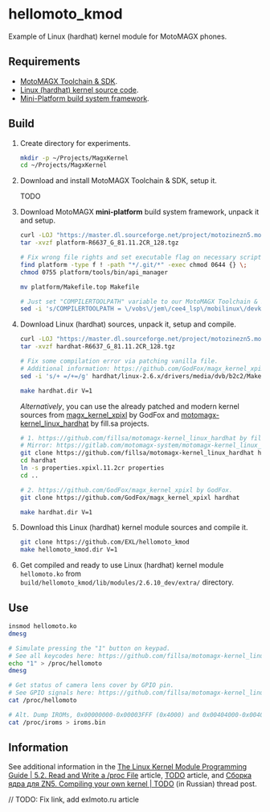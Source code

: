 # hellomoto_kmod

Example of Linux (hardhat) kernel module for MotoMAGX phones.

## Requirements

* [MotoMAGX Toolchain & SDK](TODO).
* [Linux (hardhat) kernel source code](https://sourceforge.net/projects/motozinezn5.motorola/files/MOTOZINE%20ZN5/R6637_G_81.11.2CR_128/hardhat-R6637_G_81.11.2CR_128.tgz/download).
* [Mini-Platform build system framework](https://sourceforge.net/projects/motozinezn5.motorola/files/MOTOZINE%20ZN5/R6637_G_81.11.2CR_128/platform-R6637_G_81.11.2CR_128.tgz/download).

## Build

1. Create directory for experiments.

	```bash
	mkdir -p ~/Projects/MagxKernel
	cd ~/Projects/MagxKernel
	```

2. Download and install MotoMAGX Toolchain & SDK, setup it.

	TODO

3. Download MotoMAGX **mini-platform** build system framework, unpack it and setup.

	```bash
	curl -LOJ "https://master.dl.sourceforge.net/project/motozinezn5.motorola/MOTOZINE%20ZN5/R6637_G_81.11.2CR_128/platform-R6637_G_81.11.2CR_128.tgz"
	tar -xvzf platform-R6637_G_81.11.2CR_128.tgz
	
	# Fix wrong file rights and set executable flag on necessary script.
	find platform -type f ! -path "*/.git/*" -exec chmod 0644 {} \;
	chmod 0755 platform/tools/bin/api_manager
	
	mv platform/Makefile.top Makefile
	
	# Just set "COMPILERTOOLPATH" variable to our MotoMAGX Toolchain & SDK.
	sed -i 's/COMPILERTOOLPATH = \/vobs\/jem\/cee4_lsp\/mobilinux\/devkit\/arm\/v6_vfp_le\/bin/COMPILERTOOLPATH = \/arm-eabi\/bin/g' Makefile
	```

4. Download Linux (hardhat) sources, unpack it, setup and compile.

	```bash
	curl -LOJ "https://master.dl.sourceforge.net/project/motozinezn5.motorola/MOTOZINE%20ZN5/R6637_G_81.11.2CR_128/hardhat-R6637_G_81.11.2CR_128.tgz"
	tar -xvzf hardhat-R6637_G_81.11.2CR_128.tgz
	
	# Fix some compilation error via patching vanilla file.
	# Additional information: https://github.com/GodFox/magx_kernel_xpixl/pull/1
	sed -i 's/+ =/+=/g' hardhat/linux-2.6.x/drivers/media/dvb/b2c2/Makefile
	
	make hardhat.dir V=1
	```

	*Alternatively*, you can use the already patched and modern kernel sources from [magx_kernel_xpixl](https://github.com/GodFox/magx_kernel_xpixl) by GodFox and [motomagx-kernel_linux_hardhat](https://github.com/fillsa/motomagx-kernel_linux_hardhat) by fill.sa projects.

	```bash
	# 1. https://github.com/fillsa/motomagx-kernel_linux_hardhat by fill.sa.
	# Mirror: https://gitlab.com/motomagx-system/motomagx-kernel_linux_hardhat
	git clone https://github.com/fillsa/motomagx-kernel_linux_hardhat hardhat
	cd hardhat
	ln -s properties.xpixl.11.2cr properties
	cd ..
	
	# 2. https://github.com/GodFox/magx_kernel_xpixl by GodFox.
	git clone https://github.com/GodFox/magx_kernel_xpixl hardhat
	
	make hardhat.dir V=1
	```

5. Download this Linux (hardhat) kernel module sources and compile it.

	```bash
	git clone https://github.com/EXL/hellomoto_kmod
	make hellomoto_kmod.dir V=1
	```

6. Get compiled and ready to use Linux (hardhat) kernel module `hellomoto.ko` from `build/hellomoto_kmod/lib/modules/2.6.10_dev/extra/` directory.

## Use

```bash
insmod hellomoto.ko
dmesg

# Simulate pressing the "1" button on keypad.
# See all keycodes here: https://github.com/fillsa/motomagx-kernel_linux_hardhat/blob/master/linux-2.6.x/include/linux/keypad.h
echo "1" > /proc/hellomoto
dmesg

# Get status of camera lens cover by GPIO pin.
# See GPIO signals here: https://github.com/fillsa/motomagx-kernel_linux_hardhat/blob/master/linux-2.6.x/include/asm-arm/mot-gpio.h
cat /proc/hellomoto

# Alt. Dump IROMs, 0x00000000-0x00003FFF (0x4000) and 0x00404000-0x00407FFF (0x4000) will be merged into one binary file.
cat /proc/iroms > iroms.bin
```

## Information

See additional information in the [The Linux Kernel Module Programming Guide | 5.2. Read and Write a /proc File](https://linux.die.net/lkmpg/x769.html) article, [TODO](https://exlmoto/TODO) article, and [Сборка ядра для ZN5. Compiling your own kernel | TODO](https://forum.motofan.ru/index.php?showtopic=178297) (in Russian) thread post.

// TODO: Fix link, add exlmoto.ru article
